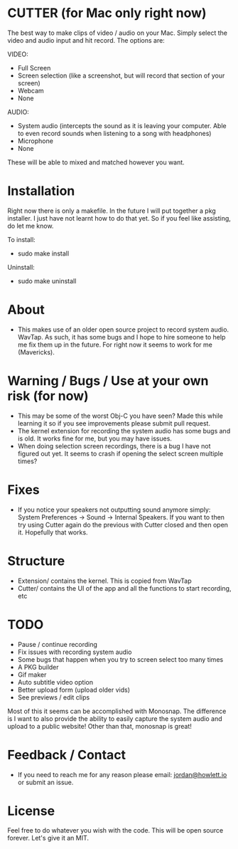 # CUTTER (for Mac only right now)

The best way to make clips of video / audio on your Mac. Simply select the video and audio input and hit record. The options are:

VIDEO:
- Full Screen
- Screen selection (like a screenshot, but will record that section of your screen)
- Webcam
- None

AUDIO:
- System audio (intercepts the sound as it is leaving your computer. Able to even record sounds when listening to a song with headphones)
- Microphone
- None

These will be able to mixed and matched however you want.


# Installation 

Right now there is only a makefile. In the future I will put together a pkg installer. I just have not learnt how to do that yet. So if you feel like assisting, do let me know.

To install:
- sudo make install

Uninstall:
- sudo make uninstall

# About
- This makes use of an older open source project to record system audio. WavTap. As such, it has some bugs and I hope to hire someone to help me fix them up in the future. For right now it seems to work for me (Mavericks). 


# Warning / Bugs / Use at your own risk (for now)
- This may be some of the worst Obj-C you have seen? Made this while learning it so if you see improvements please submit pull request.
- The kernel extension for recording the system audio has some bugs and is old. It works fine for me, but you may have issues.
- When doing selection screen recordings, there is a bug I have not figured out yet. It seems to crash if opening the select screen multiple times?


# Fixes
- If you notice your speakers not outputting sound anymore simply: System Preferences -> Sound -> Internal Speakers. If you want to then try using Cutter again do the previous with Cutter closed and then open it. Hopefully that works.


# Structure
- Extension/ contains the kernel. This is copied from WavTap
- Cutter/ contains the UI of the app and all the functions to start recording, etc

# TODO
- Pause / continue recording
- Fix issues with recording system audio
- Some bugs that happen when you try to screen select too many times
- A PKG builder
- Gif maker
- Auto subtitle video option
- Better upload form (upload older vids)
- See previews / edit clips


Most of this it seems can be accomplished with Monosnap. The difference is I want to also provide the ability to easily capture the system audio and upload to a public website! Other than that, monosnap is great!


# Feedback / Contact
- If you need to reach me for any reason please email: jordan@howlett.io or submit an issue.

# License
Feel free to do whatever you wish with the code. This will be open source forever. Let's give it an MIT.
